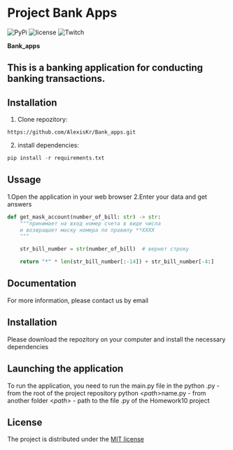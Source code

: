 # Project Bank Apps

![PyPi](https://img.shields.io/pypi/v/Bank_apps?style=plastic) 
![license](https://img.shields.io/github/license/Collin_Farell/Bank_apps)
![Twitch](https://img.shields.io/twitch/status/lo_loler)

**Bank_apps**

## This is a banking application for conducting banking transactions.

## Installation

1. Clone repozitory:
```git clone
https://github.com/AlexisKr/Bank_apps.git
```

2. install dependencies:
```python
pip install -r requirements.txt
```

## Ussage

1.Open the application in your web browser
2.Enter your data and get answers

```python
def get_mask_account(number_of_bill: str) -> str:
    """принимает на вход номер счета в виде числа
    и возвращает маску номера по правилу **XXXX
    """

    str_bill_number = str(number_of_bill)  # вернет строку

    return "*" * len(str_bill_number[:-14]) + str_bill_number[-4:]
```

## Documentation

For more information, please contact us by email

## Installation 
Please download the repozitory on your computer and install the necessary dependencies

## Launching the application
To run the application, you need to run the main.py file in the python <name>.py - from the root of the project repository
python <_path_>name.py - from another folder
<_path_> - path to the file <name>.py of the Homework10 project

## License

The project is distributed under the [MIT license](LICENSE)
